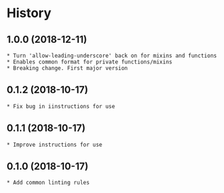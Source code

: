 # History

## 1.0.0 (2018-12-11)
    * Turn 'allow-leading-underscore' back on for mixins and functions
	* Enables common format for private functions/mixins
	* Breaking change. First major version

## 0.1.2 (2018-10-17)
    * Fix bug in iinstructions for use

## 0.1.1 (2018-10-17)
    * Improve instructions for use

## 0.1.0 (2018-10-17)
    * Add common linting rules